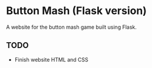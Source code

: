 # Button Mash (Flask version)
A website for the button mash game built using Flask. 

## TODO
- Finish website HTML and CSS
